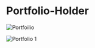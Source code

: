 ﻿# Portfolio-Holder

![Portfoilio](https://github.com/sdn118/Portfolio-Holder/assets/110340860/8c653d50-4133-4a04-ac15-e49b1dca29d8)


![Portfolio 1](https://github.com/sdn118/Portfolio-Holder/assets/110340860/e40fd380-4236-4c73-8d19-825067684dea)
